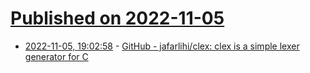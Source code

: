 # [Published on 2022-11-05](index.md)

* [2022-11-05, 19:02:58](https://lobste.rs/s/lasyib/github_jafarlihi_clex_clex_is_simple) - [GitHub - jafarlihi/clex: clex is a simple lexer generator for C](https://github.com/jafarlihi/clex)
